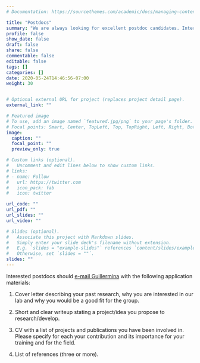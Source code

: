 ```yaml
---
# Documentation: https://sourcethemes.com/academic/docs/managing-content/

title: "Postdocs"
summary: "We are always looking for excellent postdoc candidates. Interested? [Click here](/join-us/postdoc/) for more information."
profile: false
show_date: false
draft: false
share: false
commentable: false
editable: false
tags: []
categories: []
date: 2020-05-24T14:46:56-07:00
weight: 30


# Optional external URL for project (replaces project detail page).
external_link: ""

# Featured image
# To use, add an image named `featured.jpg/png` to your page's folder.
# Focal points: Smart, Center, TopLeft, Top, TopRight, Left, Right, BottomLeft, Bottom, BottomRight.
image:
  caption: ""
  focal_point: ""
  preview_only: true

# Custom links (optional).
#   Uncomment and edit lines below to show custom links.
# links:
# - name: Follow
#   url: https://twitter.com
#   icon_pack: fab
#   icon: twitter

url_code: ""
url_pdf: ""
url_slides: ""
url_video: ""

# Slides (optional).
#   Associate this project with Markdown slides.
#   Simply enter your slide deck's filename without extension.
#   E.g. `slides = "example-slides"` references `content/slides/example-slides.md`.
#   Otherwise, set `slides = ""`.
slides: ""
---
```


Interested postdocs should [e-mail Guillermina](mailto:guillermina@brandeis.edu) with the following application materials:

 1. Cover letter describing your past research, why you are interested in our lab and why you would be a good fit for the group. 
 
 2. Short and clear writeup stating a project/idea you propose to research/develop.
 
 3. CV with a list of projects and publications you have been involved in. Please specify for each your contribution and its importance for your training and for the field.
 
 4. List of references (three or more).